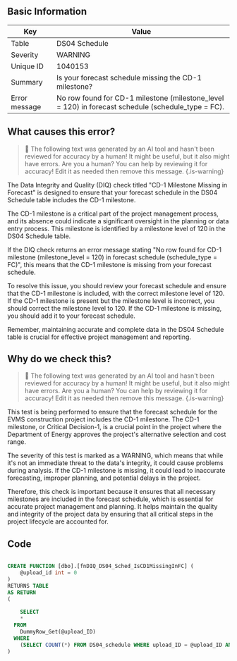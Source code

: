 ## Basic Information
| Key         | Value          |
|-------------|----------------|
| Table       | DS04 Schedule |
| Severity    | WARNING |
| Unique ID   | 1040153   |
| Summary     | Is your forecast schedule missing the CD-1 milestone? |
| Error message | No row found for CD-1 milestone (milestone_level = 120) in forecast schedule (schedule_type = FC). |

## What causes this error?

> :robot: The following text was generated by an AI tool and hasn't been reviewed for accuracy by a human! It might be useful, but it also might have errors. Are you a human? You can help by reviewing it for accuracy! Edit it as needed then remove this message.
{.is-warning}

The Data Integrity and Quality (DIQ) check titled "CD-1 Milestone Missing in Forecast" is designed to ensure that your forecast schedule in the DS04 Schedule table includes the CD-1 milestone. 

The CD-1 milestone is a critical part of the project management process, and its absence could indicate a significant oversight in the planning or data entry process. This milestone is identified by a milestone level of 120 in the DS04 Schedule table.

If the DIQ check returns an error message stating "No row found for CD-1 milestone (milestone_level = 120) in forecast schedule (schedule_type = FC)", this means that the CD-1 milestone is missing from your forecast schedule. 

To resolve this issue, you should review your forecast schedule and ensure that the CD-1 milestone is included, with the correct milestone level of 120. If the CD-1 milestone is present but the milestone level is incorrect, you should correct the milestone level to 120. If the CD-1 milestone is missing, you should add it to your forecast schedule. 

Remember, maintaining accurate and complete data in the DS04 Schedule table is crucial for effective project management and reporting.
## Why do we check this?

> :robot: The following text was generated by an AI tool and hasn't been reviewed for accuracy by a human! It might be useful, but it also might have errors. Are you a human? You can help by reviewing it for accuracy! Edit it as needed then remove this message.
{.is-warning}

This test is being performed to ensure that the forecast schedule for the EVMS construction project includes the CD-1 milestone. The CD-1 milestone, or Critical Decision-1, is a crucial point in the project where the Department of Energy approves the project's alternative selection and cost range. 

The severity of this test is marked as a WARNING, which means that while it's not an immediate threat to the data's integrity, it could cause problems during analysis. If the CD-1 milestone is missing, it could lead to inaccurate forecasting, improper planning, and potential delays in the project. 

Therefore, this check is important because it ensures that all necessary milestones are included in the forecast schedule, which is essential for accurate project management and planning. It helps maintain the quality and integrity of the project data by ensuring that all critical steps in the project lifecycle are accounted for.
## Code

```sql

CREATE FUNCTION [dbo].[fnDIQ_DS04_Sched_IsCD1MissingInFC] (
	@upload_id int = 0
)
RETURNS TABLE
AS RETURN
(
	
	SELECT 
    * 
  FROM 
    DummyRow_Get(@upload_ID)	
  WHERE
    (SELECT COUNT(*) FROM DS04_schedule WHERE upload_ID = @upload_ID AND schedule_type = 'FC' AND milestone_level = 120) = 0
)
```
